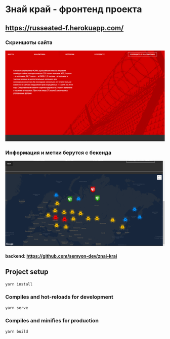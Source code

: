 # Знай край - фронтенд проекта
## https://russeated-f.herokuapp.com/

### Скриншоты сайта

![](https://github.com/kniazevgeny/RusSeated/blob/master/img1.png) 

### Информация и метки берутся с бекенда
![](https://github.com/kniazevgeny/RusSeated/blob/master/img2.png) 

#### backend: https://github.com/semyon-dev/znai-krai

## Project setup
```
yarn install
```

### Compiles and hot-reloads for development
```
yarn serve
```

### Compiles and minifies for production
```
yarn build
```
